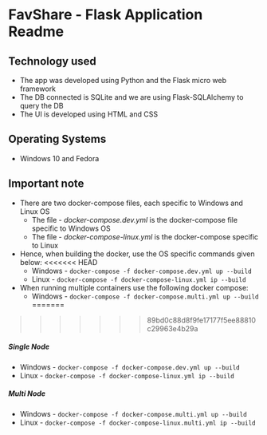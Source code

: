 # **FavShare - Flask Application Readme**

## **Technology used**
* The app was developed using Python and the Flask micro web framework
* The DB connected is SQLite and we are using Flask-SQLAlchemy to query the DB
* The UI is developed using HTML and CSS

## **Operating Systems**
* Windows 10 and Fedora

##  **Important note**
* There are two docker-compose files, each specific to Windows and Linux OS
    * The file - *docker-compose.dev.yml* is the docker-compose file specific to Windows OS
    * The file - *docker-compose-linux.yml* is the docker-compose specific to Linux
* Hence, when building the docker, use the OS specific commands given below:
<<<<<<< HEAD
    * Windows -  ```docker-compose -f docker-compose.dev.yml up --build```
    * Linux - ```docker-compose -f docker-compose-linux.yml ip --build``` 
* When running multiple containers use the following docker compose:
    * Windows -  ```docker-compose -f docker-compose.multi.yml up --build``` 
=======
>>>>>>> 89bd0c88d8f9fe17177f5ee88810c29963e4b29a

##### Single Node
* Windows -  ```docker-compose -f docker-compose.dev.yml up --build```
* Linux - ```docker-compose -f docker-compose-linux.yml ip --build``` 

##### Multi Node
* Windows -  ```docker-compose -f docker-compose.multi.yml up --build```
* Linux - ```docker-compose -f docker-compose-linux.multi.yml ip --build``` 

<!-- 
## **Application Video**
* [Box Link](https://buffalo.box.com/s/p5x0sm07q9uy6b3xo7mvijivsdwiovtf)
 -->
